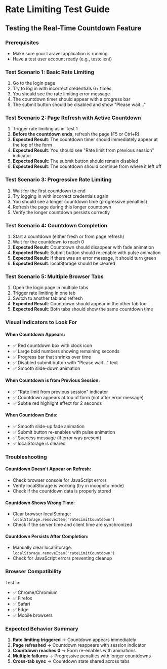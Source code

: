 # Rate Limiting Test Guide

## Testing the Real-Time Countdown Feature

### Prerequisites
- Make sure your Laravel application is running
- Have a test user account ready (e.g., testclient)

### Test Scenario 1: Basic Rate Limiting
1. Go to the login page
2. Try to log in with incorrect credentials 6+ times
3. You should see the rate limiting error message
4. The countdown timer should appear with a progress bar
5. The submit button should be disabled and show "Please wait..."

### Test Scenario 2: Page Refresh with Active Countdown
1. Trigger rate limiting as in Test 1
2. **Before the countdown ends**, refresh the page (F5 or Ctrl+R)
3. **Expected Result**: The countdown timer should immediately appear at the top of the form
4. **Expected Result**: You should see "Rate limit from previous session" indicator
5. **Expected Result**: The submit button should remain disabled
6. **Expected Result**: The countdown should continue from where it left off

### Test Scenario 3: Progressive Rate Limiting
1. Wait for the first countdown to end
2. Try logging in with incorrect credentials again
3. You should see a longer countdown time (progressive penalties)
4. Refresh the page during this longer countdown
5. Verify the longer countdown persists correctly

### Test Scenario 4: Countdown Completion
1. Start a countdown (either fresh or from page refresh)
2. Wait for the countdown to reach 0
3. **Expected Result**: Countdown should disappear with fade animation
4. **Expected Result**: Submit button should re-enable with pulse animation
5. **Expected Result**: If there was an error message, it should turn green
6. **Expected Result**: localStorage should be cleared

### Test Scenario 5: Multiple Browser Tabs
1. Open the login page in multiple tabs
2. Trigger rate limiting in one tab
3. Switch to another tab and refresh
4. **Expected Result**: Countdown should appear in the other tab too
5. **Expected Result**: Both tabs should show the same countdown time

### Visual Indicators to Look For

#### When Countdown Appears:
- ✅ Red countdown box with clock icon
- ✅ Large bold numbers showing remaining seconds
- ✅ Progress bar that shrinks over time
- ✅ Disabled submit button with "Please wait..." text
- ✅ Smooth slide-down animation

#### When Countdown is from Previous Session:
- ✅ "Rate limit from previous session" indicator
- ✅ Countdown appears at top of form (not after error message)
- ✅ Subtle red highlight effect for 2 seconds

#### When Countdown Ends:
- ✅ Smooth slide-up fade animation
- ✅ Submit button re-enables with pulse animation
- ✅ Success message (if error was present)
- ✅ localStorage is cleared

### Troubleshooting

#### Countdown Doesn't Appear on Refresh:
- Check browser console for JavaScript errors
- Verify localStorage is working (try in incognito mode)
- Check if the countdown data is properly stored

#### Countdown Shows Wrong Time:
- Clear browser localStorage: `localStorage.removeItem('rateLimitCountdown')`
- Check if the server time and client time are synchronized

#### Countdown Persists After Completion:
- Manually clear localStorage: `localStorage.removeItem('rateLimitCountdown')`
- Check for JavaScript errors preventing cleanup

### Browser Compatibility
Test in:
- ✅ Chrome/Chromium
- ✅ Firefox
- ✅ Safari
- ✅ Edge
- ✅ Mobile browsers

### Expected Behavior Summary
1. **Rate limiting triggered** → Countdown appears immediately
2. **Page refreshed** → Countdown reappears with session indicator
3. **Countdown reaches 0** → Form re-enables with animations
4. **Multiple failures** → Progressive penalties with longer countdowns
5. **Cross-tab sync** → Countdown state shared across tabs 